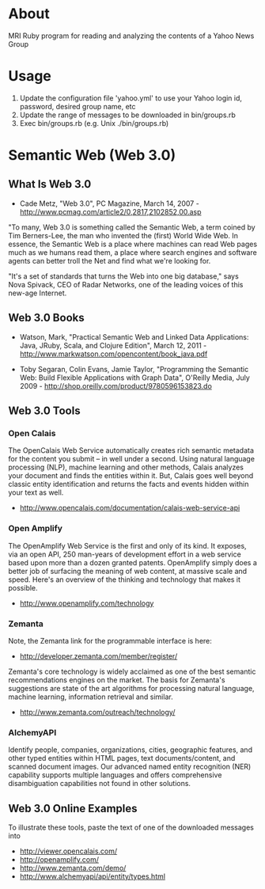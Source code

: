 # About
MRI Ruby program for reading and analyzing the contents of a Yahoo News Group

# Usage
1. Update the configuration file 'yahoo.yml' to use your Yahoo login id, password, desired group name, etc
2. Update the range of messages to be downloaded in bin/groups.rb
3. Exec bin/groups.rb (e.g. Unix ./bin/groups.rb)

# Semantic Web (Web 3.0)
## What Is Web 3.0
* Cade Metz, "Web 3.0", PC Magazine, March 14, 2007 - http://www.pcmag.com/article2/0,2817,2102852,00.asp

"To many, Web 3.0 is something called the Semantic Web, a term coined by Tim Berners-Lee,
the man who invented the (first) World Wide Web.  In essence, the Semantic Web is a place
where machines can read Web pages much as we humans read them, a place where search engines
and software agents can better troll the Net and find what we're looking for.

"It's a set of standards that turns the Web into one big database," says Nova Spivack,
CEO of Radar Networks, one of the leading voices of this new-age Internet.

## Web 3.0 Books

* Watson, Mark, "Practical Semantic Web and Linked Data Applications: Java, JRuby, Scala,
and Clojure Edition", March 12, 2011 - http://www.markwatson.com/opencontent/book_java.pdf

* Toby Segaran, Colin Evans, Jamie Taylor, "Programming the Semantic Web: Build Flexible Applications
with Graph Data", O'Reilly Media, July 2009 - http://shop.oreilly.com/product/9780596153823.do

## Web 3.0 Tools
### Open Calais
The OpenCalais Web Service automatically creates rich semantic metadata for the content you
submit – in well under a second. Using natural language processing (NLP), machine
learning and other methods, Calais analyzes your document and finds the entities within it.
But, Calais goes well beyond classic entity identification and returns the facts and events
hidden within your text as well.

* http://www.opencalais.com/documentation/calais-web-service-api

### Open Amplify
The OpenAmplify Web Service is the first and only of its kind. It exposes, via an open API, 250
man-years of development effort in a web service based upon more than a dozen granted patents.
OpenAmplify simply does a better job of surfacing the meaning of web content, at massive scale
and speed. Here's an overview of the thinking and technology that makes it possible.

* http://www.openamplify.com/technology

### Zemanta
Note, the Zemanta link for the programmable interface is here:

* http://developer.zemanta.com/member/register/

Zemanta's core technology is widely acclaimed as one of the best semantic recommendations
engines on the market.  The basis for Zemanta's suggestions are state of the art algorithms
for processing natural language, machine learning, information retrieval and similar.

* http://www.zemanta.com/outreach/technology/

### AlchemyAPI
Identify people, companies, organizations, cities, geographic features, and other typed 
entities within HTML pages, text documents/content, and scanned document images. 
Our advanced named entity recognition (NER) capability supports multiple languages and 
offers comprehensive disambiguation capabilities not found in other solutions.

## Web 3.0 Online Examples
To illustrate these tools, paste the text of one of the downloaded messages into 
 
* http://viewer.opencalais.com/
* http://openamplify.com/
* http://www.zemanta.com/demo/
* http://www.alchemyapi/api/entity/types.html
